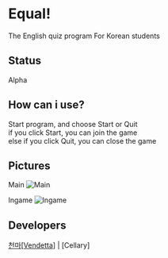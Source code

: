 # Equal!

The English quiz program For Korean students  
  
## Status
Alpha
  
## How can i use?
  
Start program, and choose Start or Quit  
if you click Start, you can join the game  
else if you click Quit, you can close the game  
  
  
## Pictures  
  
Main
![Main](https://github.com/vendettadelsangue/Equal/blob/master/image/main.png?raw=true)  
  
Ingame
![Ingame](https://github.com/vendettadelsangue/Equal/blob/master/image/ingame.png?raw=true)
  
  
## Developers
  
[천마[Vendetta]](https://github.com/vendettadelsangue) | [Cellary]
